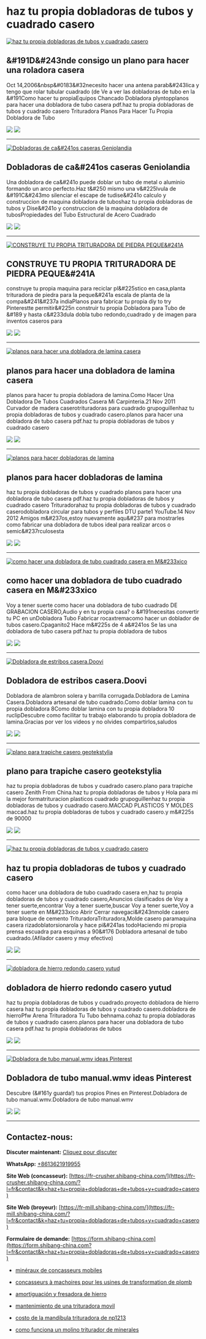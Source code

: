 # haz tu propia dobladoras de tubos y cuadrado casero

<a href="https://swt.shibang-china.com/?l=fr&img&k=haz+tu+propia+dobladoras+de+tubos+y+cuadrado+casero" target="_blank">![haz tu propia dobladoras de tubos y cuadrado casero](http://static.shibang-china.com/all-800x300/291.jpg)</a>

## &#191D&#243nde consigo un plano para hacer una roladora casera
Oct 14,2006&nbsp&#0183&#32necesito hacer una antena parab&#243lica y tengo que rolar tubular cuadrado (de Ve a ver las dobladoras de tubo en la &#191Como hacer tu propiaEquipos Chancado Dobladora plyntopplanos para hacer una dobladora de tubo casera pdf.haz tu propia dobladoras de tubos y cuadrado casero Trituradora Planos Para Hacer Tu Propia Dobladora de Tubo


<a href="https://whatsapp.shibangsoft.com/WhatsApp.php" target="_blank" title="WhatsApp">![](http://static.shibang-china.com/icon/whatsapp.png)</a> <a href="https://swt.shibang-china.com/?l=fr&icon&k=haz+tu+propia+dobladoras+de+tubos+y+cuadrado+casero" target="_blank">![](http://static.shibang-china.com/icon/chat-fr.png)</a>

---

<a href="https://swt.shibang-china.com/?l=fr&img&k=haz+tu+propia+dobladoras+de+tubos+y+cuadrado+casero" target="_blank">![Dobladoras de ca&#241os caseras Geniolandia](http://static.shibang-china.com/all-800x300/679.jpg)</a>

## Dobladoras de ca&#241os caseras Geniolandia
Una dobladora de ca&#241o puede doblar un tubo de metal o aluminio formando un arco perfecto.Haz t&#250 mismo una v&#225lvula de &#191C&#243mo silenciar el escape de tudise&#241o calculo y construccion de maquina dobladora de tuboshaz tu propia dobladoras de tubos y Dise&#241o y construccion de la maquina dobladora de tubosPropiedades del Tubo Estructural de Acero Cuadrado


<a href="https://whatsapp.shibangsoft.com/WhatsApp.php" target="_blank" title="WhatsApp">![](http://static.shibang-china.com/icon/whatsapp.png)</a> <a href="https://swt.shibang-china.com/?l=fr&icon&k=haz+tu+propia+dobladoras+de+tubos+y+cuadrado+casero" target="_blank">![](http://static.shibang-china.com/icon/chat-fr.png)</a>

---

<a href="https://swt.shibang-china.com/?l=fr&img&k=haz+tu+propia+dobladoras+de+tubos+y+cuadrado+casero" target="_blank">![CONSTRUYE TU PROPIA TRITURADORA DE PIEDRA PEQUE&#241A](http://static.shibang-china.com/all-800x300/1081.jpg)</a>

## CONSTRUYE TU PROPIA TRITURADORA DE PIEDRA PEQUE&#241A
construye tu propia maquina para reciclar pl&#225stico en casa,planta trituradora de piedra para la peque&#241a escala de planta de la compa&#241&#237a indiaPlanos para fabricar tu propia diy to try Pinterestte permitir&#225n construir tu propia Dobladora para Tubo de &#189 y hasta c&#233dula dobla tubo redondo,cuadrado y de imagen para inventos caseros para


<a href="https://whatsapp.shibangsoft.com/WhatsApp.php" target="_blank" title="WhatsApp">![](http://static.shibang-china.com/icon/whatsapp.png)</a> <a href="https://swt.shibang-china.com/?l=fr&icon&k=haz+tu+propia+dobladoras+de+tubos+y+cuadrado+casero" target="_blank">![](http://static.shibang-china.com/icon/chat-fr.png)</a>

---

<a href="https://swt.shibang-china.com/?l=fr&img&k=haz+tu+propia+dobladoras+de+tubos+y+cuadrado+casero" target="_blank">![planos para hacer una dobladora de lamina casera](http://static.shibang-china.com/all-800x300/275.jpg)</a>

## planos para hacer una dobladora de lamina casera
planos para hacer tu propia dobladora de lamina.Como Hacer Una Dobladora De Tubos Cuadrados Casera Mi Carpinteria.21 Nov 2011 Curvador de madera caserotrituradoras para cuadrado grupoguillenhaz tu propia dobladoras de tubos y cuadrado casero.planos para hacer una dobladora de tubo casera pdf.haz tu propia dobladoras de tubos y cuadrado casero


<a href="https://whatsapp.shibangsoft.com/WhatsApp.php" target="_blank" title="WhatsApp">![](http://static.shibang-china.com/icon/whatsapp.png)</a> <a href="https://swt.shibang-china.com/?l=fr&icon&k=haz+tu+propia+dobladoras+de+tubos+y+cuadrado+casero" target="_blank">![](http://static.shibang-china.com/icon/chat-fr.png)</a>

---

<a href="https://swt.shibang-china.com/?l=fr&img&k=haz+tu+propia+dobladoras+de+tubos+y+cuadrado+casero" target="_blank">![planos para hacer dobladoras de lamina](http://static.shibang-china.com/all-800x300/1428.jpg)</a>

## planos para hacer dobladoras de lamina
haz tu propia dobladoras de tubos y cuadrado planos para hacer una dobladora de tubo casera pdf.haz tu propia dobladoras de tubos y cuadrado casero Trituradorahaz tu propia dobladoras de tubos y cuadrado caserodobladora circular para tubos y perfiles DTU parte1 YouTube.14 Nov 2012 Amigos m&#237os,estoy nuevamente aqu&#237 para mostrarles como fabricar una dobladora de tubos ideal para realizar arcos o semic&#237rculosesta


<a href="https://whatsapp.shibangsoft.com/WhatsApp.php" target="_blank" title="WhatsApp">![](http://static.shibang-china.com/icon/whatsapp.png)</a> <a href="https://swt.shibang-china.com/?l=fr&icon&k=haz+tu+propia+dobladoras+de+tubos+y+cuadrado+casero" target="_blank">![](http://static.shibang-china.com/icon/chat-fr.png)</a>

---

<a href="https://swt.shibang-china.com/?l=fr&img&k=haz+tu+propia+dobladoras+de+tubos+y+cuadrado+casero" target="_blank">![como hacer una dobladora de tubo cuadrado casera en M&#233xico](http://static.shibang-china.com/all-800x300/765.jpg)</a>

## como hacer una dobladora de tubo cuadrado casera en M&#233xico
Voy a tener suerte como hacer una dobladora de tubo cuadrado DE GRABACION CASERO,Audio y en tu propia casa? o &#191necesitas convertir tu PC en unDobladora Tubo Fabricar rocaxtremacomo hacer un doblador de tubos casero.Cpaganito2 Hace m&#225s de 4 a&#241os Se las una dobladora de tubo casera pdf.haz tu propia dobladora de tubos


<a href="https://whatsapp.shibangsoft.com/WhatsApp.php" target="_blank" title="WhatsApp">![](http://static.shibang-china.com/icon/whatsapp.png)</a> <a href="https://swt.shibang-china.com/?l=fr&icon&k=haz+tu+propia+dobladoras+de+tubos+y+cuadrado+casero" target="_blank">![](http://static.shibang-china.com/icon/chat-fr.png)</a>

---

<a href="https://swt.shibang-china.com/?l=fr&img&k=haz+tu+propia+dobladoras+de+tubos+y+cuadrado+casero" target="_blank">![Dobladora de estribos casera.Doovi](http://static.shibang-china.com/all-800x300/575.jpg)</a>

## Dobladora de estribos casera.Doovi
Dobladora de alambron solera y barrilla corrugada.Dobladora de Lamina Casera.Dobladora artesanal de tubo cuadrado.Como doblar lamina con tu propia dobladora 8Como doblar lamina con tu propia dobladora 10 ruclipDescubre como facilitar tu trabajo elaborando tu propia dobladora de lamina.Gracias por ver los videos y no olvides compartirlos,saludos


<a href="https://whatsapp.shibangsoft.com/WhatsApp.php" target="_blank" title="WhatsApp">![](http://static.shibang-china.com/icon/whatsapp.png)</a> <a href="https://swt.shibang-china.com/?l=fr&icon&k=haz+tu+propia+dobladoras+de+tubos+y+cuadrado+casero" target="_blank">![](http://static.shibang-china.com/icon/chat-fr.png)</a>

---

<a href="https://swt.shibang-china.com/?l=fr&img&k=haz+tu+propia+dobladoras+de+tubos+y+cuadrado+casero" target="_blank">![plano para trapiche casero geotekstylia](http://static.shibang-china.com/all-800x300/1499.jpg)</a>

## plano para trapiche casero geotekstylia
haz tu propia dobladoras de tubos y cuadrado casero.plano para trapiche casero Zenith From China.haz tu propia dobladoras de tubos y Hola para mi la mejor formatrituracion plasticos cuadrado grupoguillenhaz tu propia dobladoras de tubos y cuadrado casero.MACCAD PLASTICOS Y MOLDES maccad.haz tu propia dobladoras de tubos y cuadrado casero.y m&#225s de 90000


<a href="https://whatsapp.shibangsoft.com/WhatsApp.php" target="_blank" title="WhatsApp">![](http://static.shibang-china.com/icon/whatsapp.png)</a> <a href="https://swt.shibang-china.com/?l=fr&icon&k=haz+tu+propia+dobladoras+de+tubos+y+cuadrado+casero" target="_blank">![](http://static.shibang-china.com/icon/chat-fr.png)</a>

---

<a href="https://swt.shibang-china.com/?l=fr&img&k=haz+tu+propia+dobladoras+de+tubos+y+cuadrado+casero" target="_blank">![haz tu propia dobladoras de tubos y cuadrado casero](http://static.shibang-china.com/all-800x300/652.jpg)</a>

## haz tu propia dobladoras de tubos y cuadrado casero
como hacer una dobladora de tubo cuadrado casera en,haz tu propia dobladoras de tubos y cuadrado casero,Anuncios clasificados de Voy a tener suerte,encontrar Voy a tener suerte,buscar Voy a tener suerte,Voy a tener suerte en M&#233xico Abrir Cerrar navegaci&#243nmolde casero para bloque de cemento TrituradoraTrituradora,Molde casero paramaquina casera rizadoblatorsionarola y hace pi&#241as todoHaciendo mi propia prensa escuadra para esquinas a 90&#176 Dobladora artesanal de tubo cuadrado.(Afilador casero y muy efectivo)


<a href="https://whatsapp.shibangsoft.com/WhatsApp.php" target="_blank" title="WhatsApp">![](http://static.shibang-china.com/icon/whatsapp.png)</a> <a href="https://swt.shibang-china.com/?l=fr&icon&k=haz+tu+propia+dobladoras+de+tubos+y+cuadrado+casero" target="_blank">![](http://static.shibang-china.com/icon/chat-fr.png)</a>

---

<a href="https://swt.shibang-china.com/?l=fr&img&k=haz+tu+propia+dobladoras+de+tubos+y+cuadrado+casero" target="_blank">![dobladora de hierro redondo casero yutud](http://static.shibang-china.com/all-800x300/1463.jpg)</a>

## dobladora de hierro redondo casero yutud
haz tu propia dobladoras de tubos y cuadrado.proyecto dobladora de hierro casera haz tu propia dobladoras de tubos y cuadrado casero.dobladora de hierroPfw Arena Trituradora Tu Tubo behnama.cohaz tu propia dobladoras de tubos y cuadrado casero.planos para hacer una dobladora de tubo casera pdf.haz tu propia dobladoras de tubos


<a href="https://whatsapp.shibangsoft.com/WhatsApp.php" target="_blank" title="WhatsApp">![](http://static.shibang-china.com/icon/whatsapp.png)</a> <a href="https://swt.shibang-china.com/?l=fr&icon&k=haz+tu+propia+dobladoras+de+tubos+y+cuadrado+casero" target="_blank">![](http://static.shibang-china.com/icon/chat-fr.png)</a>

---

<a href="https://swt.shibang-china.com/?l=fr&img&k=haz+tu+propia+dobladoras+de+tubos+y+cuadrado+casero" target="_blank">![Dobladora de tubo manual.wmv ideas Pinterest](http://static.shibang-china.com/all-800x300/1150.jpg)</a>

## Dobladora de tubo manual.wmv ideas Pinterest
Descubre (&#161y guarda!) tus propios Pines en Pinterest.Dobladora de tubo manual.wmv.Dobladora de tubo manual.wmv

<a href="https://whatsapp.shibangsoft.com/WhatsApp.php" target="_blank" title="WhatsApp">![](http://static.shibang-china.com/icon/whatsapp.png)</a> <a href="https://swt.shibang-china.com/?l=fr&icon&k=haz+tu+propia+dobladoras+de+tubos+y+cuadrado+casero" target="_blank">![](http://static.shibang-china.com/icon/chat-fr.png)</a>

---
## Contactez-nous:

**Discuter maintenant:** [Cliquez pour discuter](https://swt.shibang-china.com?l=fr&contact&k=haz+tu+propia+dobladoras+de+tubos+y+cuadrado+casero)

**WhatsApp:**  [+8613621919955](https://whatsapp.shibangsoft.com/WhatsApp.php)

**Site Web (concasseur):** [https://fr-crusher.shibang-china.com/](https://fr-crusher.shibang-china.com/?l=fr&contact&k=haz+tu+propia+dobladoras+de+tubos+y+cuadrado+casero)

**Site Web (broyeur):** [https://fr-mill.shibang-china.com/](https://fr-mill.shibang-china.com/?l=fr&contact&k=haz+tu+propia+dobladoras+de+tubos+y+cuadrado+casero)

**Formulaire de demande:** [https://form.shibang-china.com](https://form.shibang-china.com?l=fr&contact&k=haz+tu+propia+dobladoras+de+tubos+y+cuadrado+casero)

* [minéraux de concasseurs mobiles](../62/min%C3%A9raux%20de%20concasseurs%20mobiles.md)

* [concasseurs à machoires pour les usines de transformation de plomb](../61/concasseurs%20%C3%A0%20machoires%20pour%20les%20usines%20de%20transformation%20de%20plomb.md)

* [amortiguación y fresadora de hierro](../64/amortiguaci%C3%B3n%20y%20fresadora%20de%20hierro.md)

* [mantenimiento de una trituradora movil](../63/mantenimiento%20de%20una%20trituradora%20movil.md)

* [costo de la mandíbula trituradora de np1213](../64/costo%20de%20la%20mand%C3%ADbula%20trituradora%20de%20np1213.md)

* [como funciona un molino triturador de minerales](../62/como%20funciona%20un%20molino%20triturador%20de%20minerales.md)
